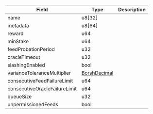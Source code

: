 | Field | Type | Description |
|--|--|--|
| name |  u8[32] | |
| metadata |  u8[64] | |
| reward |  u64 | |
| minStake |  u64 | |
| feedProbationPeriod |  u32 | |
| oracleTimeout |  u32 | |
| slashingEnabled |  bool | |
| varianceToleranceMultiplier |  [BorshDecimal](/program/types/borshdecimal) | |
| consecutiveFeedFailureLimit |  u64 | |
| consecutiveOracleFailureLimit |  u64 | |
| queueSize |  u32 | |
| unpermissionedFeeds |  bool | |
